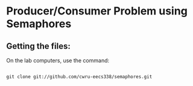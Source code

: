 Producer/Consumer Problem using Semaphores
==========================================

Getting the files:
------------------

On the lab computers, use the command:
<pre><code>
git clone git://github.com/cwru-eecs338/semaphores.git
</code></pre>
